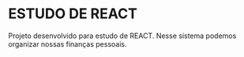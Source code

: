 # ESTUDO DE REACT

Projeto desenvolvido para estudo de REACT. Nesse sistema podemos organizar nossas finanças pessoais.
